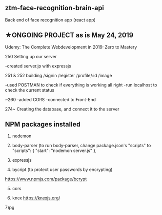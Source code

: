 ## ztm-face-recognition-brain-api

Back end of face recognition app (react app)

## ★ONGOING PROJECT as is May 24, 2019

Udemy: The Complete Webdevelopment in 2019: Zero to Mastery

250 Setting up our server

-created server.jp with expressjs

251 & 252 building /signin /register /profile/:id /image

-used POSTMAN to check if everything is working all right
-run localhost to check the current status

~260 
-added CORS
-connected to Front-End

274~ Creating the database, and connect it to the server

## NPM packages installed

1) nodemon

2) body-parser (to run body-parser, change package.json's "scripts" to 
"scripts": {
    "start": "nodemon server.js"
  },

3) expressjs

4) bycript (to protect user passwords by encrypting)

https://www.npmjs.com/package/bcrypt

5) cors

6) knex
https://knexjs.org/

7)pg

